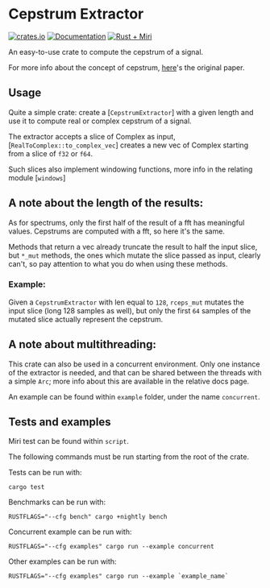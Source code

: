 # Cepstrum Extractor

[![crates.io][crates-badge]][crates-url]
[![Documentation][docs-badge]][docs-url]
[![Rust + Miri][tests-badge]][tests-url]

[crates-badge]: https://img.shields.io/crates/v/cepstrum-extractor.svg
[crates-url]: https://crates.io/crates/cepstrum-extractor
[docs-badge]: https://docs.rs/cepstrum-extractor/badge.svg
[docs-url]: https://docs.rs/cepstrum-extractor
[tests-badge]: https://github.com/Skilvingr/rust-cepstrum-extractor/actions/workflows/rust.yml/badge.svg
[tests-url]: https://github.com/Skilvingr/rust-cepstrum-extractor/actions/workflows/rust.yml

An easy-to-use crate to compute the cepstrum of a signal.

For more info about the concept of cepstrum, [here](https://www.researchgate.net/profile/Samuel-Demir-2/post/Anyone-has-this-paper-quefrency-analysis-of-time-series-for-echoes-cepstrum-pseudo-autocovariance-cross-cepstrum-and-saphe-cracking/attachment/5f0493ca4ba4fb0001a4a3c5/AS%3A910684434989062%401594135497855/download/The+quefrency+analysis+of+time+series+for+echoes.pdf)'s
the original paper.


## Usage
Quite a simple crate: create a [`CepstrumExtractor`] with a given length and
use it to compute real or complex cepstrum of a signal.

The extractor accepts a slice of Complex as input, [`RealToComplex::to_complex_vec`]
creates a new vec of Complex starting from a slice of `f32` or `f64`.

Such slices also implement windowing functions, more info in the relating module
[`windows`]

## A note about the length of the results:
As for spectrums, only the first half of the result of a fft has meaningful
values. Cepstrums are computed with a fft, so here it's the same.

Methods that return a vec already truncate the result to half the input slice,
but `*_mut` methods, the ones which mutate the slice passed as input, clearly can't,
so pay attention to what you do when using these methods.

### Example:
Given a `CepstrumExtractor` with len equal to `128`, `rceps_mut` mutates the
input slice (long 128 samples as well), but only the first `64` samples of
the mutated slice actually represent the cepstrum.

## A note about multithreading:
This crate can also be used in a concurrent environment. Only one instance
of the extractor is needed, and that can be shared between the threads with
a simple `Arc`; more info about this are available in the relative docs page.

An example can be found within `example` folder, under the name `concurrent`.

## Tests and examples
Miri test can be found within `script`.

The following commands must be run starting from the root of the crate.

Tests can be run with:

```shell
cargo test
```

Benchmarks can be run with:
```shell
RUSTFLAGS="--cfg bench" cargo +nightly bench
```

Concurrent example can be run with:
```shell
RUSTFLAGS="--cfg examples" cargo run --example concurrent
```

Other examples can be run with:
```shell
RUSTFLAGS="--cfg examples" cargo run --example `example_name`
```
